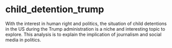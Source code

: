 # child_detention_trump
With the interest in human right and politics, the situation of child detentions in the US during the Trump administration is a niche and interesting topic to explore. This analysis is to explain the implication of journalism and social media in politics.
